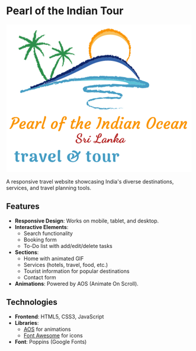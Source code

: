 # Pearl of the Indian Tour

![Logo](image/logo.png)

A responsive travel website showcasing India's diverse destinations, services, and travel planning tools.

## Features
- **Responsive Design**: Works on mobile, tablet, and desktop.
- **Interactive Elements**:
  - Search functionality
  - Booking form
  - To-Do list with add/edit/delete tasks
- **Sections**:
  - Home with animated GIF
  - Services (hotels, travel, food, etc.)
  - Tourist information for popular destinations
  - Contact form
- **Animations**: Powered by AOS (Animate On Scroll).

## Technologies
- **Frontend**: HTML5, CSS3, JavaScript
- **Libraries**:
  - [AOS](https://michalsnik.github.io/aos/) for animations
  - [Font Awesome](https://fontawesome.com/) for icons
- **Font**: Poppins (Google Fonts)

   
